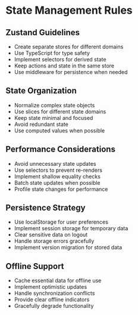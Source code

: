 # State Management Rules

## Zustand Guidelines

- Create separate stores for different domains
- Use TypeScript for type safety
- Implement selectors for derived state
- Keep actions and state in the same store
- Use middleware for persistence when needed

## State Organization

- Normalize complex state objects
- Use slices for different state domains
- Keep state minimal and focused
- Avoid redundant state
- Use computed values when possible

## Performance Considerations

- Avoid unnecessary state updates
- Use selectors to prevent re-renders
- Implement shallow equality checks
- Batch state updates when possible
- Profile state changes for performance

## Persistence Strategy

- Use localStorage for user preferences
- Implement session storage for temporary data
- Clear sensitive data on logout
- Handle storage errors gracefully
- Implement version migration for stored data

## Offline Support

- Cache essential data for offline use
- Implement optimistic updates
- Handle synchronization conflicts
- Provide clear offline indicators
- Gracefully degrade functionality 